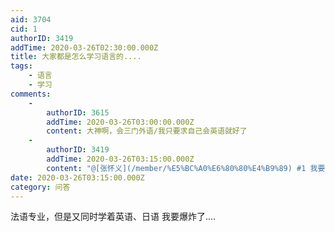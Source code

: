 ```yaml
---
aid: 3704
cid: 1
authorID: 3419
addTime: 2020-03-26T02:30:00.000Z
title: 大家都是怎么学习语言的....
tags:
    - 语言
    - 学习
comments:
    -
        authorID: 3615
        addTime: 2020-03-26T03:00:00.000Z
        content: 大神啊，会三门外语/我只要求自己会英语就好了
    -
        authorID: 3419
        addTime: 2020-03-26T03:15:00.000Z
        content: "@[张怀义](/member/%E5%BC%A0%E6%80%80%E4%B9%89) #1 我要是大神就好了....\U0001F927"
date: 2020-03-26T03:15:00.000Z
category: 问答
---
```


法语专业，但是又同时学着英语、日语 我要爆炸了....
